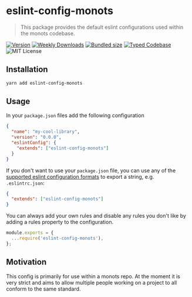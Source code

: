 # eslint-config-monots

> This package provides the default eslint configurations used within the monots codebase.

[![Version][version]][npm] [![Weekly Downloads][downloads-badge]][npm] [![Bundled size][size-badge]][size] [![Typed Codebase][typescript]](./src/index.ts) ![MIT License][license]

[version]: https://flat.badgen.net/npm/v/eslint-config-monots
[npm]: https://npmjs.com/package/eslint-config-monots
[license]: https://flat.badgen.net/badge/license/MIT/purple
[size]: https://bundlephobia.com/result?p=eslint-config-monots
[size-badge]: https://flat.badgen.net/bundlephobia/minzip/eslint-config-monots
[typescript]: https://flat.badgen.net/badge/icon/TypeScript?icon=typescript&label
[downloads-badge]: https://badgen.net/npm/dw/eslint-config-monots/red?icon=npm

## Installation

```bash
yarn add eslint-config-monots
```

## Usage

In your `package.json` files add the following configuration

```json
{
  "name": "my-cool-library",
  "version": "0.0.0",
  "eslintConfig": {
    "extends": ["eslint-config-monots"]
  }
}
```

If you don't want to use your `package.json` file, you can use any of the [supported eslint configuration formats](https://eslint.org/docs/user-guide/configuring#configuration-file-formats) to export a string, e.g. `.eslintrc.json`:

```json
{
  "extends": ["eslint-config-monots"]
}
```

You can always add your own rules and disable any rules you don't like by adding a rules property to the configuration.

```js
module.exports = {
  ...require('eslint-config-monots'),
};
```

## Motivation

This config is primarily for use within a monots repo. At the moment it is very strict and aims to allow multiple people working on a project to all conform to the same standard.
